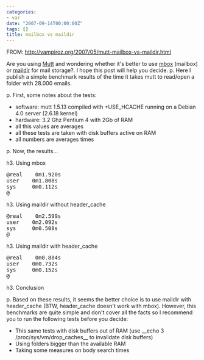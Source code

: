 ```yaml
---
categories:
- var
date: "2007-09-14T00:00:00Z"
tags: []
title: mailbox vs maildir
---
```


FROM: <a href="http://vampiroz.org/2007/05/mutt-mailbox-vs-maildir.html">http://vampiroz.org/2007/05/mutt-mailbox-vs-maildir.html</a>

Are you using <a href="http://www.mutt.org/">Mutt</a> and wondering whether it's better to use  <a href="http://en.wikipedia.org/wiki/Mbox">mbox</a> (mailbox) or <a href="http://vampiroz.org/2007/05/mutt-mailbox-vs-maildir.html">maildir</a> for mail storage?. I hope this post will help you decide. p. Here I publish a simple benchmark results of the time it takes mutt to read/open a folder with 28.000 emails. 

 p. First, some notes about the tests:

 <ul><li>software: mutt 1.5.13 compiled with +USE_HCACHE running on a Debian 4.0 server (2.6.18 kernel)</li><li>hardware: 3.2 Ghz Pentium 4 with 2Gb of RAM</li><li>all this values are averages</li><li>all these tests are taken with disk buffers active on RAM </li><li>all numbers are averages times</li></ul> p. Now, the results…

  h3. Using mbox


 <pre>@real    0m1.920s
user    0m1.808s
sys     0m0.112s
@</pre> h3. Using maildir without header_cache


 <pre>@real    0m2.599s
user    0m2.092s
sys     0m0.508s
@</pre> h3. Using maildir with header_cache


 <pre>@real    0m0.884s
user    0m0.732s
sys     0m0.152s
@</pre> h3. Conclusion

 p. Based on these results, it seems the better choice is to use maildir with header_cache (BTW, header_cache doesn't work with mbox). However, this benchmarks are quite simple and don't cover all the facts so I recommend you to run the following tests before you decide:

 <ul><li>This same tests with disk buffers out of RAM (use __echo 3 /proc/sys/vm/drop_caches__ to invalidate disk buffers)</li><li>Using folders bigger than the available RAM</li><li>Taking some measures on body search times </li></ul>
